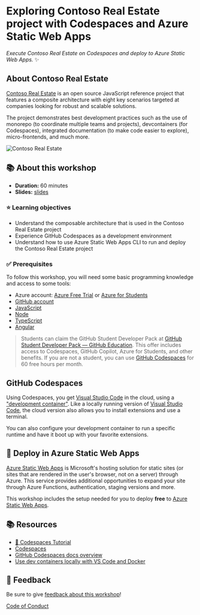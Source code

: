 # Exploring Contoso Real Estate project with Codespaces and Azure Static Web Apps

_Execute Contoso Real Estate on Codespaces and deploy to Azure Static Web Apps._ ✨

## About Contoso Real Estate

[Contoso Real Estate](https://github.com/Azure-Samples/contoso-real-estate) is an open source JavaScript reference project that features a composite architecture with eight key scenarios targeted at companies looking for robust and scalable solutions. 

The project demonstrates best development practices such as the use of monorepo (to coordinate multiple teams and projects), devcontainers (for Codespaces), integrated documentation (to make code easier to explore), micro-frontends, and much more. 

![Contoso Real Estate](./images/gif-portal-contoso.gif)

## 📚 About this workshop
- **Duration:**  60 minutes  
- **Slides:** [slides](./slides.pptx)

### ⭐️ Learning objectives

- Understand the composable architecture that is used in the Contoso Real Estate project
- Experience GitHub Codespaces as a development environment
- Understand how to use Azure Static Web Apps CLI to run and deploy the Contoso Real Estate project

### ✅ Prerequisites

To follow this workshop, you will need some basic programming knowledge and access to some tools:

- Azure account: [Azure Free Trial](https://azure.microsoft.com/free/?WT.mc_id=academic-101248-cyzanon) or [Azure for Students](https://azure.microsoft.com/free/students/?WT.mc_id=academic-101248-cyzanon)
- [GitHub account](https://github.com/?WT.mc_id=academic-101248-cyzanon)
- [JavaScript](https://learn.microsoft.com/shows/beginners-series-to-javascript/?WT.mc_id=academic-101248-cyzanon)
- [Node](https://learn.microsoft.com/shows/beginners-series-to-nodejs/?WT.mc_id=academic-101248-cyzanon)
- [TypeScript](https://www.typescriptlang.org/?WT.mc_id=academic-101248-cyzanon)
- [Angular](https://angular.io/)

> Students can claim the GitHub Student Developer Pack at [GitHub Student Developer Pack — GitHub Education](https://aka.ms/Copilot4Students). This offer includes access to Codespaces, GitHub Copilot, Azure for Students, and other benefits. If you are not a student, you can use [GitHub Codespaces](https://docs.github.com/en/codespaces/?WT.mc_id=academic-101248-cyzanon) for 60 free hours per month.

## GitHub Codespaces

Using Codespaces, you get [Visual Studio Code](https://visualstudio.microsoft.com/?WT.mc_id=academic-80067-sagibbon) in the cloud, using a ["development container"](https://containers.dev/). Like a locally running version of [Visual Studio Code](https://visualstudio.microsoft.com/?WT.mc_id=academic-80067-sagibbon), the cloud version also allows you to install extensions and use a terminal.

You can also configure your development container to run a specific runtime and have it boot up with your favorite extensions.

## 🏃 Deploy in Azure Static Web Apps

[Azure Static Web Apps](https://azure.microsoft.com/products/app-service/static/?WT.mc_id=academic-101248-cyzanon) is Microsoft's hosting solution for static sites (or sites that are rendered in the user's browser, not on a server) through Azure. This service provides additional opportunities to expand your site through Azure Functions, authentication, staging versions and more.

This workshop includes the setup needed for you to deploy **free** to [Azure Static Web Apps](https://azure.microsoft.com/products/app-service/static/?WT.mc_id=academic-101248-cyzanon).


## 📚 Resources

* [🎥 Codespaces Tutorial](https://aka.ms/CodespacesVideoTutorial)
* [Codespaces](https://github.com/features/codespaces)
* [GitHub Codespaces docs overview](https://docs.github.com/codespaces/overview)
* [Use dev containers locally with VS Code and Docker](https://github.com/microsoft/vscode-remote-try-node#vs-code-dev-containers)

## 🔎 Feedback

Be sure to give [feedback about this workshop](https://forms.office.com/r/MdhJWMZthR/?WT.mc_id=academic-80067-sagibbon)!

[Code of Conduct](../../CODE_OF_CONDUCT.md)
